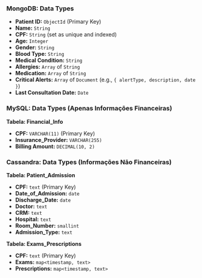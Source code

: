 ### **MongoDB: Data Types**

- **Patient ID:** `ObjectId` (Primary Key)  
- **Name:** `String`  
- **CPF:** `String` (set as unique and indexed)  
- **Age:** `Integer`  
- **Gender:** `String`  
- **Blood Type:** `String`  
- **Medical Condition:** `String`  
- **Allergies:** `Array` of `String`  
- **Medication:** `Array` of `String`  
- **Critical Alerts:** `Array` of `Document` (e.g., `{ alertType, description, date }`)  
- **Last Consultation Date:** `Date`

### **MySQL: Data Types (Apenas Informações Financeiras)**

**Tabela: Financial_Info**

- **CPF:** `VARCHAR(11)` (Primary Key)
- **Insurance_Provider:** `VARCHAR(255)`
- **Billing Amount:** `DECIMAL(10, 2)`

### **Cassandra: Data Types (Informações Não Financeiras)**

**Tabela: Patient_Admission**

- **CPF:** `text` (Primary Key)
- **Date_of_Admission:** `date`
- **Discharge_Date:** `date`
- **Doctor:** `text`
- **CRM:** `text`
- **Hospital:** `text`
- **Room_Number:** `smallint`
- **Admission_Type:** `text`

**Tabela: Exams_Prescriptions**

- **CPF:** `text` (Primary Key)
- **Exams:** `map<timestamp, text>`
- **Prescriptions:** `map<timestamp, text>`
